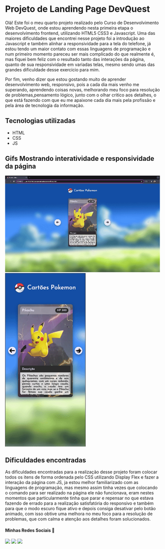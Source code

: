 # Projeto de Landing Page DevQuest
Olá! Este foi o meu quarto projeto realizado pelo Curso de Desenvolvimento Web DevQuest, onde estou aprendendo nesta primeira etapa o desenvolvimento frontend, utilizando HTML5 CSS3 e Javascript. Uma das maiores dificuldades que encontrei nesse projeto foi a introdução ao Javascript e também alinhar a responsividade para a tela do telefone, já estou tendo um maior contato com essas linguagens de programação e num primeiro momento pareceu ser mais complicado do que realmente é, mas fiquei bem feliz com o resultado tanto das interações da página, quanto de sua responsividade em variadas telas, mesmo sendo umas das grandes dificuldade desse exercício para mim.

Por fim, venho dizer que estou gostando muito de aprender desenvolvimento web, responsivo, pois a cada dia mais venho me superando, aprendendo coisas novas, melhorando meu foco para resolução de problemas,pensamento lógico, junto com o olhar critico aos detalhes, o que está fazendo com que eu me apaixone cada dia mais pela profissão e pela área de tecnologia da informação.

## Tecnologias utilizadas
- HTML
- CSS
- JS

## Gifs Mostrando interatividade e responsividade da página
<img src="./gifs/gif-notebook.gif" alt="Gif do projeto de landing page tela notebook">

<img src="./gifs/gif-responsivo.gif" alt="Gif do projeto de landing page tela de telefone">

## Dificuldades encontradas
As dificuldades encontradas para a realização desse projeto foram colocar todos os itens de forma ordenada pelo CSS utilizando Display Flex e fazer a interação da página com JS, ja estou melhor familiarizado com as linguagens de programação, mas mesmo assim tinha vezes que colocando o comando para ser realizado na página ele não funcionava, eram nestes momentos que particularmente tinha que parar e repensar no que estava fazendo de errado para a realização satisfatória do responsivo e também para que o modo escuro fique ativo e depois consiga desativar pelo botão animado, com isso obtive uma melhora no meu foco para a resolução de problemas, que com calma e atenção aos detalhes foram solucionados.


 #### Minhas Redes Sociais 📱
 
<div> 
  <a href="https://instagram.com/gmelo_0" target="_blank"><img src="https://img.shields.io/badge/-Instagram-%23E4405F?style=for-the-badge&logo=instagram&logoColor=white" target="_blank"></a>
   <a href="https://br.linkedin.com/in/gabriel-melo-11675a260?trk=profile-badge" target="_blank"><img src="https://img.shields.io/badge/-LinkedIn-%230077B5?style=for-the-badge&logo=linkedin&logoColor=white" target="_blank"></a>
<a href = "mailto:gmelo.da.silva96@gmail.com"><img src="https://img.shields.io/badge/-Gmail-%23333?style=for-the-badge&logo=gmail&logoColor=white" target="_blank"></a> 
</div>